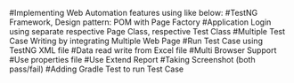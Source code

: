 #Implementing Web Automation features using like below:
#TestNG Framework, Design pattern: POM with Page Factory
#Application Login using separate respective Page Class, respective Test Class
#Multiple Test Case Writing by integrating Multiple Web Page
#Run Test Case using TestNG XML file
#Data read write from Excel file
#Multi Browser Support
#Use properties file
#Use Extend Report
#Taking Screenshot (both pass/fail)
#Adding Gradle Test to run Test Case
